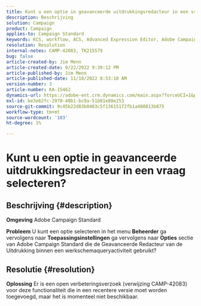 ```yaml
---
title: Kunt u een optie in geavanceerde uitdrukkingsredacteur in een vraag selecteren?
description: Beschrijving
solution: Campaign
product: Campaign
applies-to: Campaign Standard
keywords: KCS, workflow, ACS, Advanced Expression Editor, Adobe Campaign Standard, select option, query, workaround
resolution: Resolution
internal-notes: CAMP-42083, TK215579
bug: false
article-created-by: Jim Menn
article-created-date: 9/22/2022 9:39:12 PM
article-published-by: Jim Menn
article-published-date: 11/18/2022 8:53:10 AM
version-number: 3
article-number: KA-15462
dynamics-url: https://adobe-ent.crm.dynamics.com/main.aspx?forceUCI=1&pagetype=entityrecord&etn=knowledgearticle&id=3f6ed8fb-be3a-ed11-9db1-0022480866ad
exl-id: be3e62fc-2970-40b1-bc9a-51b81e88e253
source-git-commit: 9c45b22d83b0403c5f13615172fb1a488813b875
workflow-type: tm+mt
source-wordcount: '103'
ht-degree: 1%

---
```


# Kunt u een optie in geavanceerde uitdrukkingsredacteur in een vraag selecteren?

## Beschrijving {#description}


<b>Omgeving</b>
Adobe Campaign Standard

<b>Probleem</b>
U kunt een optie selecteren in het menu <b>Beheerder</b> ga vervolgens naar <b>Toepassingsinstellingen</b> ga vervolgens naar <b>Opties</b> sectie van Adobe Campaign Standard die de Geavanceerde Redacteur van de Uitdrukking binnen een werkschemaqueryactiviteit gebruikt?


## Resolutie {#resolution}


<b>Oplossing</b>
Er is een open verbeteringsverzoek (verwijzing CAMP-42083) voor deze functionaliteit die in een recentere versie moet worden toegevoegd, maar het is momenteel niet beschikbaar.

